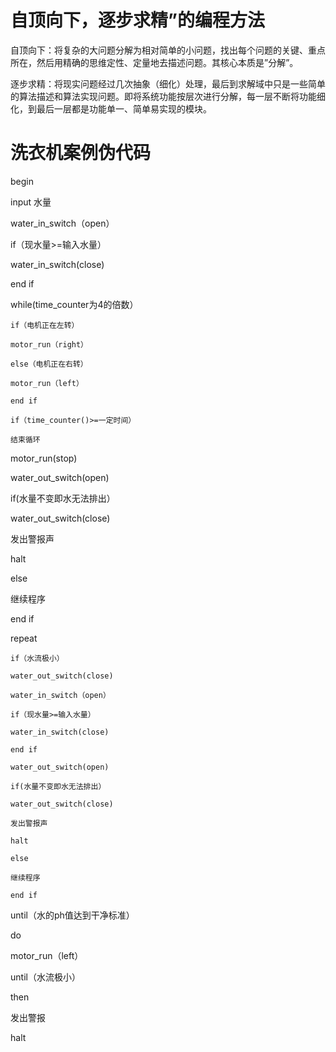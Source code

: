 # 自顶向下，逐步求精”的编程方法
自顶向下：将复杂的大问题分解为相对简单的小问题，找出每个问题的关键、重点所在，然后用精确的思维定性、定量地去描述问题。其核心本质是”分解”。       

逐步求精：将现实问题经过几次抽象（细化）处理，最后到求解域中只是一些简单的算法描述和算法实现问题。即将系统功能按层次进行分解，每一层不断将功能细化，到最后一层都是功能单一、简单易实现的模块。      
# 洗衣机案例伪代码
begin     

input 水量      

water_in_switch（open）     

if（现水量>=输入水量）    

water_in_switch(close)     

end if     

while(time_counter为4的倍数）     

    if（电机正在左转）     

    motor_run（right）      
  
    else（电机正在右转）      

    motor_run（left）      

    end if      

    if（time_counter()>=一定时间）      

    结束循环      

motor_run(stop)        

water_out_switch(open)       

if(水量不变即水无法排出）      

water_out_switch(close)      

发出警报声     

halt     

else       

继续程序      

end if     

repeat      

    if（水流极小）     

    water_out_switch(close)       

    water_in_switch（open）      

    if（现水量>=输入水量）      

    water_in_switch(close)     

    end if      

    water_out_switch(open)       

    if(水量不变即水无法排出）      

    water_out_switch(close)      

    发出警报声       

    halt       

    else      

    继续程序      

    end if      

until（水的ph值达到干净标准）     

do     

motor_run（left）      

until（水流极小）     

then       

发出警报     

halt     
     
